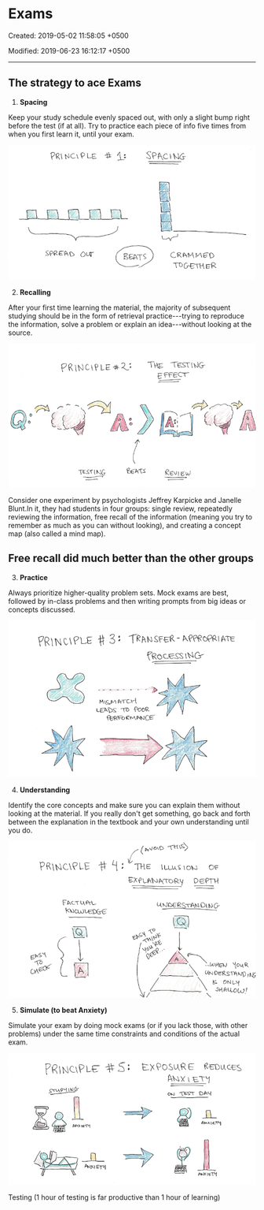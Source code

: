 # Exams

Created: 2019-05-02 11:58:05 +0500

Modified: 2019-06-23 16:12:17 +0500

---

## The strategy to ace Exams

1.  **Spacing**

Keep your study schedule evenly spaced out, with only a slight bump right before the test (if at all). Try to practice each piece of info five times from when you first learn it, until your exam.

![-9N 1 Dśas ](media/Learning---Intro_Exams-image1.png)

2.  **Recalling**

After your first time learning the material, the majority of subsequent studying should be in the form of retrieval practice---trying to reproduce the information, solve a problem or explain an idea---without looking at the source.

![image](media/Learning---Intro_Exams-image2.png)

Consider one experiment by psychologists Jeffrey Karpicke and Janelle Blunt.In it, they had students in four groups: single review, repeatedly reviewing the information, free recall of the information (meaning you try to remember as much as you can without looking), and creating a concept map (also called a mind map).

## Free recall did much better than the other groups

3.  **Practice**

Always prioritize higher-quality problem sets. Mock exams are best, followed by in-class problems and then writing prompts from big ideas or concepts discussed.

![「 EN 刀 」 -80 ](media/Learning---Intro_Exams-image3.png)

4.  **Understanding**

Identify the core concepts and make sure you can explain them without looking at the material. If you really don't get something, go back and forth between the explanation in the textbook and your own understanding until you do.

![image](media/Learning---Intro_Exams-image4.png)

5.  **Simulate (to beat Anxiety)**

Simulate your exam by doing mock exams (or if you lack those, with other problems) under the same time constraints and conditions of the actual exam.

![image](media/Learning---Intro_Exams-image5.png)

Testing (1 hour of testing is far productive than 1 hour of learning)
